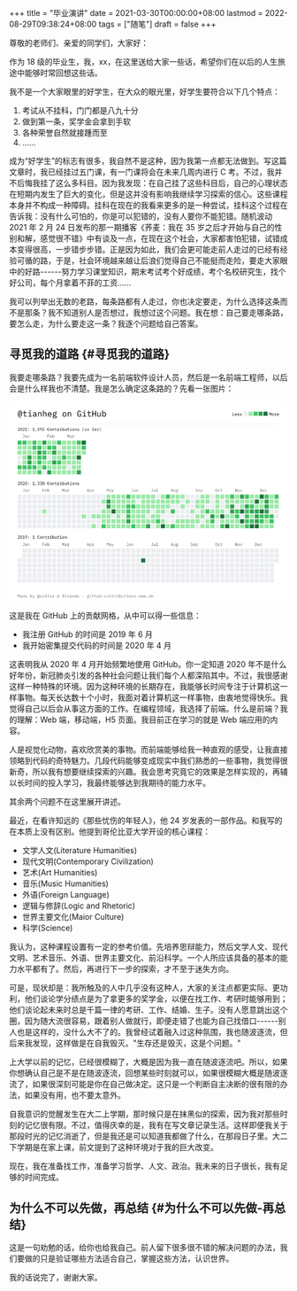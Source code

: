 +++
title = "毕业演讲"
date = 2021-03-30T00:00:00+08:00
lastmod = 2022-08-29T09:38:24+08:00
tags = ["随笔"]
draft = false
+++

尊敬的老师们、亲爱的同学们，大家好：

作为 18 级的毕业生，我，xx，在这里送给大家一些话，希望你们在以后的人生旅途中能够时常回想这些话。

我不是一个大家眼里的好学生，在大众的眼光里，好学生要符合以下几个特点：

1.  考试从不挂科，门门都是八九十分
2.  做到第一条，奖学金会拿到手软
3.  各种荣誉自然就接踵而至
4.  ......

成为“好学生”的标志有很多，我自然不是这种，因为我第一点都无法做到。写这篇文章时，我已经挂过五门课，有一门课将会在未来几周内进行 C
考。不过，我并不后悔我挂了这么多科目。因为我发现：在自己挂了这些科目后，自己的心理状态在短期内发生了巨大的变化，但是这并没有影响我继续学习探索的信心。这些课程本身并不构成一种障碍。挂科在现在的我看来更多的是一种尝试，挂科这个过程在告诉我：没有什么可怕的，你是可以犯错的，没有人要你不能犯错。随机波动
2021 年 2 月 24 日发布的那一期播客《荞麦：我在 35 岁之后才开始与自己的性别和解，感觉很不错》中有谈及一点，在现在这个社会，大家都害怕犯错，试错成本变得很高，一步错步步错。正是因为如此，我们会更可能走前人走过的已经有经验可循的路，于是，社会环境越来越让后浪们觉得自己不能挺而走险，要走大家眼中的好路------努力学习课堂知识，期末考试考个好成绩，考个名校研究生，找个好公司，每个月拿着不菲的工资......

我可以列举出无数的老路，每条路都有人走过，你也决定要走，为什么选择这条而不是那条？我不知道别人是否想过，我想过这个问题。我在想：自己要走哪条路，要怎么走，为什么要走这一条？我逐个问题给自己答案。


## 寻觅我的道路 {#寻觅我的道路}

我要走哪条路？我要先成为一名前端软件设计人员，然后是一名前端工程师，以后会是什么样我也不清楚。我是怎么确定这条路的？先看一张图片：

![GitHub Contributions](/images/contributions.png "GitHub Contributions")

这是我在 GitHub 上的贡献网格，从中可以得一些信息：

-   我注册 GitHub 的时间是 2019 年 6 月
-   我开始密集提交代码的时间是 2020 年 4 月

这表明我从 2020 年 4 月开始频繁地使用 GitHub。你一定知道 2020
年不是什么好年份，新冠肺炎引发的各种社会问题让我们每个人都深陷其中。不过，我很感谢这样一种特殊的环境。因为这种环境的长期存在，我能够长时间专注于计算机这一样事物。每天长达数十个小时，我面对着计算机这一样事物，由衷地觉得快乐。我觉得自己以后会从事这方面的工作。在编程领域，我选择了前端。什么是前端？我的理解：Web
端，移动端，H5 页面。我目前正在学习的就是 Web 端应用的内容。

人是视觉化动物，喜欢欣赏美的事物。而前端能够给我一种直观的感受，让我直接领略到代码的奇特魅力。几段代码能够变成现实中我们熟悉的一些事物，我觉得很新奇，所以我有想要继续探索的兴趣。我会思考究竟它的效果是怎样实现的，再辅以长时间的投入学习，我最终能够达到我期待的能力水平。

其余两个问题不在这里展开讲述。

最近，在看许知远的《那些忧伤的年轻人》，他 24
岁发表的一部作品。和我写的在本质上没有区别。他提到哥伦比亚大学开设的核心课程：

-   文学人文(Literature Humanities)
-   现代文明(Contemporary Civilization)
-   艺术(Art Humanities)
-   音乐(Music Humanities)
-   外语(Foreign Language)
-   逻辑与修辞(Logic and Rhetoric)
-   世界主要文化(Maior Culture)
-   科学(Science)

我认为，这种课程设置有一定的参考价值。先培养思辩能力，然后文学人文、现代文明、艺术音乐、外语、世界主要文化、前沿科学。一个人所应该具备的基本的能力水平都有了。然后，再进行下一步的探索，才不至于迷失方向。

可是，现状却是：我所触及的人中几乎没有这种人，大家的关注点都更实际、更功利，他们谈论学分绩点是为了拿更多的奖学金，以便在找工作、考研时能够用到；他们谈论起未来时总是千篇一律的考研、工作、结婚、生子。没有人愿意跳出这个圈，因为随大流很容易，跟着别人做就行，即便走错了也能为自己找借口------别人也是这样的，没什么大不了的。我曾经试着融入过这种氛围，我也随波逐流，但后来我发现，这样做是在自我毁灭。"生存还是毁灭，这是个问题。"

上大学以前的记忆，已经很模糊了，大概是因为我一直在随波逐流吧。所以，如果你想确认自己是不是在随波逐流，回想某些时刻就可以，如果很模糊大概是随波逐流了，如果很深刻可能是你在自己做决定。这只是一个判断自主决断的很有限的办法，如果没有用，也不要太意外。

自我意识的觉醒发生在大二上学期，那时候只是在抹黑似的探索，因为我对那些时刻的记忆很有限。不过，值得庆幸的是，我有在写文章记录生活。这样即便我关于那段时光的记忆消逝了，但是我还是可以知道我都做了什么，在那段日子里。大二下学期是在家上课，前文提到了这种环境对于我的巨大改变。

现在，我在准备找工作，准备学习哲学、人文、政治。我未来的日子很长，我有足够的时间完成。


## 为什么不可以先做，再总结 {#为什么不可以先做-再总结}

这是一句劝勉的话，给你也给我自己。前人留下很多很不错的解决问题的办法，我们要做的只是验证哪些方法适合自己，掌握这些方法，认识世界。

我的话说完了，谢谢大家。